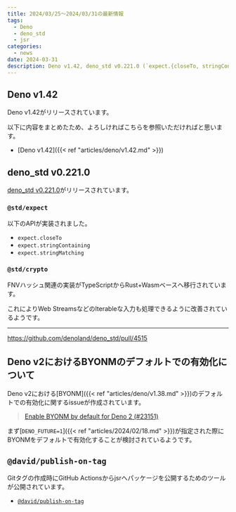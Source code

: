 ```yaml
---
title: 2024/03/25〜2024/03/31の最新情報
tags:
  - Deno
  - deno_std
  - jsr
categories:
  - news
date: 2024-03-31
description: Deno v1.42, deno_std v0.221.0 (`expect.{closeTo, stringContaining, stringMatching}`の実装), Deno v2におけるBYONMのデフォルトでの有効化について, @david/publish-on-tag
---
```


## Deno v1.42

Deno v1.42がリリースされています。

以下に内容をまとめたため、よろしければこちらを参照いただければと思います。

* [Deno v1.42]({{< ref "articles/deno/v1.42.md" >}})

## deno_std v0.221.0

[deno_std v0.221.0](https://github.com/denoland/deno_std/releases/tag/0.221.0)がリリースされています。

### `@std/expect`

以下のAPIが実装されました。

- `expect.closeTo`
- `expect.stringContaining`
- `expect.stringMatching`

### `@std/crypto`

FNVハッシュ関連の実装がTypeScriptからRust+Wasmベースへ移行されています。

これによりWeb StreamsなどのIterableな入力も処理できるように改善されているようです。

---

https://github.com/denoland/deno_std/pull/4515

## Deno v2におけるBYONMのデフォルトでの有効化について

Deno v2における[BYONM]({{< ref "articles/deno/v1.38.md" >}})のデフォルトでの有効化に関するissueが作成されています。

> [Enable BYONM by default for Deno 2 (#23151)](https://github.com/denoland/deno/issues/23151)

まず[`DENO_FUTURE=1`]({{< ref "articles/2024/02/18.md" >}})が指定された際にBYONMをデフォルトで有効化することが検討されているようです。

## `@david/publish-on-tag`

Gitタグの作成時にGitHub Actionsからjsrへパッケージを公開するためのツールが公開されています。

- [`@david/publish-on-tag`](https://github.com/dsherret/jsr-publish-on-tag)
